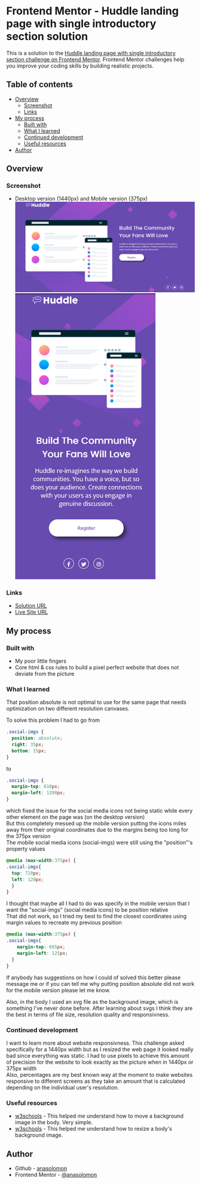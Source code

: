 # Frontend Mentor - Huddle landing page with single introductory section solution

This is a solution to the [Huddle landing page with single introductory section challenge on Frontend Mentor](https://www.frontendmentor.io/challenges/huddle-landing-page-with-a-single-introductory-section-B_2Wvxgi0). Frontend Mentor challenges help you improve your coding skills by building realistic projects. 

## Table of contents

- [Overview](#overview)
  - [Screenshot](#screenshot)
  - [Links](#links)
- [My process](#my-process)
  - [Built with](#built-with)
  - [What I learned](#what-i-learned)
  - [Continued development](#continued-development)
  - [Useful resources](#useful-resources)
- [Author](#author)


## Overview

### Screenshot
- Desktop version (1440px) and Mobile version (375px)
![](img/desktop_finished.png)
![](img/mobile_finished.png)

### Links

- [Solution URL](https://github.com/anasolomon/hubble)
- [Live Site URL](https://anasolomon.github.io/hubble/)

## My process

### Built with

- My poor little fingers
- Core html & css rules to build a pixel perfect website that does not deviate from the picture


### What I learned

That position absolute is not optimal to use for the same page that needs optimization on two different resolution canvases.

To solve this problem I had to go from

```css
.social-imgs {
  position: absolute;
  right: 35px;
  bottom: 15px;
}
```
to
```css
.social-imgs {
  margin-top: 610px;
  margin-left: 1200px;
}
```
which fixed the issue for the social media icons not being static while every other element on the page was (on the desktop version)  
But this completely messed up the mobile version putting the icons miles away from their original coordinates due to the margins being too long for the 375px version  
The mobile social media icons (social-imgs) were still using the "position"'s property values
```css
@media (max-width:375px) {
.social-imgs{
  top: 720px;
  left: 120px;
  }
}
```
I thought that maybe all I had to do was specify in the mobile version that I want the "social-imgs" (social media icons) to be position relative  
That did not work, so I tried my best to find the closest coordinates using margin values to recreate my previous position
```css
@media (max-width:375px) {
.social-imgs{ 
    margin-top: 665px;
    margin-left: 125px;
  }
}
```
If anybody has suggestions on how I could of solved this better please message me or if you can tell me why putting position absolute did not work for the mobile version please let me know.

Also, in the body I used an svg file as the background image, which is something I've never done before. After learning about svgs I think they are the best in terms of file size, resolution quality and responsivness.


### Continued development

I want to learn more about website responsivness. This challenge asked specifically for a 1440px width but as I resized the web page it looked really bad since everything was static. I had to use pixels to achieve this amount of precision for the website to look exactly as the picture when in 1440px or 375px width   
Also, percentages are my best known way at the moment to make websites responsive to different screens as they take an amount that is calculated depending on the individual user's resolution.

### Useful resources

- [w3schools](https://www.w3schools.com/cssref/pr_background-position.php) - This helped me understand how to move a background image in the body. Very simple.
- [w3schools](https://www.w3schools.com/cssref/tryit.php?filename=trycss3_background-size) - This helped me understand how to resize a body's background image.

## Author

- Github - [anasolomon](https://github.com/anasolomon)
- Frontend Mentor - [@anasolomon](https://www.frontendmentor.io/profile/anasolomon)

